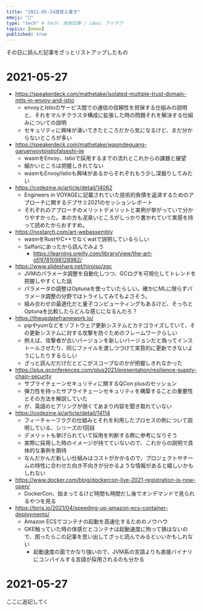 ```yaml
---
title: "2021-05-24週覚え書き"
emoji: "📌"
type: "tech" # tech: 技術記事 / idea: アイデア
topics: [memo]
published: true
---
```


その日に読んだ記事をざっとリストアップしたもの

# 2021-05-27

* https://speakerdeck.com/mathetake/isolated-multiple-trust-domain-mtls-in-envoy-and-istio
  * envoyとIstioのサービス間での通信の信頼性を担保する仕組みの説明と、それをマルチクラスタ構成に拡張した時の問題それを解決する仕組みについての説明
  * セキュリティに興味が湧いてきたところだから気になるけど、まだ分からないところが多い
* https://speakerdeck.com/mathetake/wasmdeguang-garuenvoytoistiofalseshi-jie
  * wasmをEnvoy、Istioで採用するまでの流れとこれからの課題と展望
  * 細かいところは把握しきれてない
  * wasmもEnvoy/Istioも興味があるからそれぞれもう少し深掘りしてみたい
* https://codezine.jp/article/detail/14062
  * Engineers in VOYAGEに記載されていた技術的負債を返済するためのアプローチに関するデブサミ2021のセッションレポート
  * それぞれのアプローチのメリットデメリットと実例が挙がっていて分かりやすかった。本の方も泥臭いところがしっかり書かれていて実感を持って読めたからおすすめ。
* https://nostarch.com/art-webassembly
  * wasmをRustやC++でなくwatで説明しているらしい
  * Saffariにあったから読んでみよう
    * https://learning.oreilly.com/library/view/the-art-of/9781098128982/
* https://www.slideshare.net/hiroiso/zgc
  * JVMのパラメータ調整を自動化しつつ、GCログを可視化してトレンドを把握しやすくした話
  * パラメータの調整はOptunaを使っていたらしい。確かにMLに限らずパラメータ調整の分野ではトライしてみてもよさそう。
  * 組み合わせの最適化だと量子コンピューティングもあるけど、そっちとOptunaを比較したらどんな感じになるんだろ？
* https://theupdateframework.io/
  * pipやyumなどをソフトウェア更新システムとカテゴライズしていて、その更新システムに対する攻撃を防ぐためのフレームワークらしい
  * 例えば、攻撃者が古いバージョンを新しいバージョンだと偽ってインストールさせたり、同じファイルを渡しつづけて実質的に更新できないようにしたりするらしい
  * ざっと読んだだけだとどこがスコープなのかが把握しきれなかった
* https://plus.qconferences.com/plus2021/presentation/resilience-supply-chain-security
  * サプライチェーンセキュリティに関するQCon plusのセッション
  * 弾力性を持ったサプライチェーンセキュリティを構築することの重要性とその方法を解説していた
  * が、英語のヒアリングが弱くてあまり内容を聞き取れていない
* https://codezine.jp/article/detail/14114
  * フィーチャーフラグの仕組みとそれを利用したプロセスの例について説明している、シリーズの1回目
  * デメリットも挙げられていて採用を判断する際に参考になりそう
  * 実際に採用した時のイメージが持てていないので、これからの説明で具体的な事例を期待
  * なんだかんだ新しい仕組みはコストがかかるので、プロジェクトやチームの特性に合わせた向き不向きが分かるような情報があると嬉しいかもしれない
* https://www.docker.com/blog/dockercon-live-2021-registration-is-now-open/
  * DockerCon、始まってるけど時間も時間だし後でオンデマンドで見られるやつを見る
* https://toris.io/2021/04/speeding-up-amazon-ecs-container-deployments/
  * Amazon ECSでコンテナの起動を高速化するためのノウハウ
  * GKE触っていた時の体感だとコンテナは起動速度に拘って損はないので、困ったらこの記事を思い出してざっと読んでみるといいかもしれない
    * 起動速度の面でかなり強いので、JVM系の言語よりも直接バイナリにコンパイルする言語が採用されるのも分かる

# 2021-05-27

ここに追記してく
